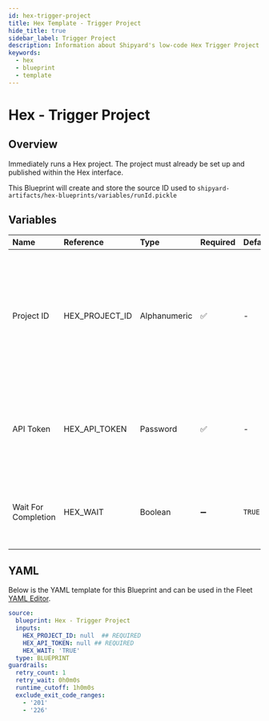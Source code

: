```yaml
---
id: hex-trigger-project
title: Hex Template - Trigger Project
hide_title: true
sidebar_label: Trigger Project
description: Information about Shipyard's low-code Hex Trigger Project blueprint. Runs a Hex project through the Hex API
keywords:
  - hex
  - blueprint
  - template
---
```


# Hex - Trigger Project

## Overview

Immediately runs a Hex project. The project must already be set up  and published within the Hex interface.

This Blueprint will create and store the source ID used to `shipyard-artifacts/hex-blueprints/variables/runId.pickle`


## Variables

| Name | Reference | Type | Required | Default | Options | Description             |
|:-----|:----------|:-----|:---------|:--------|:--------|:------------------------|
| Project ID | HEX_PROJECT_ID | Alphanumeric | :white_check_mark: | - | - | The Project Id can be acquired from the project URL itself or from within the project's variables section. See authorization page for more. |
| API Token | HEX_API_TOKEN | Password | :white_check_mark: | - | - | The API token is generated by Hex for a set amount of time. See authorization page for more |
| Wait For Completion | HEX_WAIT | Boolean | :heavy_minus_sign: | `TRUE` | - | Enable if you would like the vessel to wait for the final status of the project run |




## YAML

Below is the YAML template for this Blueprint and can be used in the
Fleet [YAML Editor](../../reference/fleets/yaml-editor.md).

```yaml
source:
  blueprint: Hex - Trigger Project
  inputs:
    HEX_PROJECT_ID: null  ## REQUIRED
    HEX_API_TOKEN: null ## REQUIRED
    HEX_WAIT: 'TRUE'
  type: BLUEPRINT
guardrails:
  retry_count: 1
  retry_wait: 0h0m0s
  runtime_cutoff: 1h0m0s
  exclude_exit_code_ranges:
    - '201'
    - '226'
 ```


